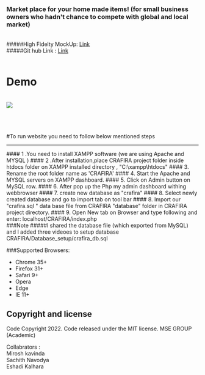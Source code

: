 
 ### Market place for your home made items! (for small business owners who hadn't chance to compete with global and local market)
 <br>
#####High Fidelty MockUp: <a href="https://www.figma.com/file/Nk0v6Zf5KHicFH8Z3flpjS/shoppingCart?node-id=0%3A1&t=TMG2lxGxrB2xsbOs-1">Link</a> <br>
#####Git hub Link : <a href="https://github.com/mirosh-kavinda/crafira.git">Link</a> <br> <br>

# Demo
<br />


<img align-center classname="img-fluid  ps-5 ms-5 w-full"  src="https://user-images.githubusercontent.com/74175084/199441078-c35b39a0-ffdc-4571-9ec2-96ce39ada5ab.gif"/>


<br>
<br>
<br>
<br>

#To run website you need to follow below mentioned steps<br>
<hr>
#### 1 .You need to install XAMPP software (we are using Apache and MYSQL )
#### 2 .After installation,place CRAFIRA project folder inside htdocs folder on  XAMPP installed directory , 
        "C:\xampp\htdocs"
#### 3. Rename the root folder name as 'CRAFIRA'
#### 4. Start the Apache and MYSQL servers on XAMPP dashboard.
#### 5. Click on Admin button on MySQL row.
#### 6. After pop up the Php my admin dashboard withing webbrowser
#### 7. create new database as "crafira" 
#### 8. Select newly created database and go to import tab on tool bar
#### 8. Import our "crafira.sql " data base file from CRAFIRA "database" folder in CRAFIRA project directory.
#### 9. Open New tab on Browser and type following and enter:
        localhost/CRAFIRA/index.php
<br>
###Note
#####I shared the database file (which exported from MySQL) and  I added three videoes to setup database 
        CRAFIRA/Database_setup/crafira_db.sql


###Supported Browsers:
- Chrome 35+
- Firefox 31+
- Safari 9+
- Opera
- Edge
- IE 11+


## Copyright and license
Code Copyright 2022. Code released under the MIT license.
MSE GROUP (Academic)

Collabrators : <br>
        Mirosh kavinda <br>
        Sachith Navodya <br>
        Eshadi Kalhara <br>

<br>
<br><br>
<br><br>
<br>